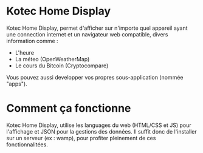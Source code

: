 # Kotec Home Display

Kotec Home Display, permet d'afficher sur n'importe quel appareil ayant une connection internet
et un navigateur web compatible, divers information comme :
- L'heure
- La méteo (OpenWeatherMap)
- Le cours du Bitcoin (Cryptocompare)

Vous pouvez aussi developper vos propres sous-application (nommée "apps").

# Comment ça fonctionne
Kotec Home Display, utilise les languages du web (HTML/CSS et JS) pour l'affichage et JSON pour la gestions des données. Il suffit donc de l'installer sur un serveur (ex : wamp), pour profiter pleinement de ces fonctionnalitées.
